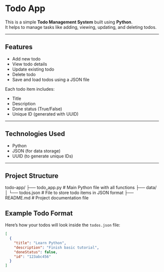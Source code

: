 #  Todo App

This is a simple **Todo Management System** built using **Python**.  
It helps to manage tasks like adding, viewing, updating, and deleting todos.

---

##  Features

-  Add new todo
-  View todo details
-  Update existing todo
-  Delete todo
-  Save and load todos using a JSON file

Each todo item includes:
- Title
- Description
- Done status (True/False)
- Unique ID (generated with UUID)

---

##  Technologies Used

- Python
- JSON (for data storage)
- UUID (to generate unique IDs)

---

##  Project Structure

todo-app/ ├── todo_app.py # Main Python file with all functions ├── data/ │ └── todos.json # File to store todo items in JSON format ├── README.md # Project documentation file 
##  Example Todo Format

Here’s how your todos will look inside the `todos.json` file:

```json
[
  {
    "title": "Learn Python",
    "description": "Finish basic tutorial",
    "doneStatus": false,
    "id": "123abc456"
  }
]
